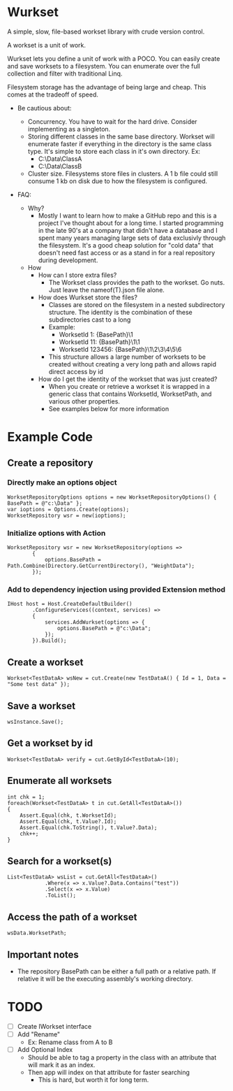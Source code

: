 # Wurkset
A simple, slow, file-based workset library with crude version control.

A workset is a unit of work.

Wurkset lets you define a unit of work with a POCO.  You can easily create and save worksets to a filesystem.  You can enumerate over the full collection and filter with traditional Linq.

Filesystem storage has the advantage of being large and cheap.  This comes at the tradeoff of speed.

* Be cautious about:
	* Concurrency.  You have to wait for the hard drive.  Consider implementing as a singleton.
	* Storing different classes in the same base directory.  Workset will enumerate faster if everything in the directory is the same class type.  It's simple to store each class in it's own directory.  Ex:
		* C:\Data\ClassA
		* C:\Data\ClassB
	* Cluster size. Filesystems store files in clusters.  A 1 b file could still consume 1 kb on disk due to how the filesystem is configured.
	
* FAQ:
 	* Why?
 		* Mostly I want to learn how to make a GitHub repo and this is a project I've thought about for a long time.  I started programming in the late 90's at a company that didn't have a database and I spent many years managing large sets of data exclusivly through the filesystem.  It's a good cheap solution for "cold data" that doesn't need fast access or as a stand in for a real repository during development.
	* How
		* How can I store extra files?
			* The Workset class provides the path to the workset.  Go nuts.  Just leave the nameof(T).json file alone.
		* How does Wurkset store the files?
			* Classes are stored on the filesystem in a nested subdirectory structure.  The identity is the combination of these subdirectories cast to a long
			* Example:
				* WorksetId 1: {BasePath}\1
				* WorksetId 11: {BasePath}\1\1
				* WorksetId 123456: {BasePath}\1\2\3\4\5\6
			* This structure allows a large number of worksets to be created without creating a very long path and allows rapid direct access by id
		* How do I get the identity of the workset that was just created?
			* When you create or retrieve a workset it is wrapped in a generic class that contains WorksetId, WorksetPath, and various other properties.
			* See examples below for more information
# Example Code
## Create a repository
### Directly make an options object
```
WorksetRepositoryOptions options = new WorksetRepositoryOptions() { BasePath = @"c:\Data" };
var ioptions = Options.Create(options);
WorksetRepository wsr = new(ioptions);
```
### Initialize options with Action
```
WorksetRepository wsr = new WorksetRepository(options =>
        {
            options.BasePath = Path.Combine(Directory.GetCurrentDirectory(), "WeightData");
        });
```
### Add to dependency injection using provided Extension method
```
IHost host = Host.CreateDefaultBuilder()
        .ConfigureServices((context, services) =>
        {
            services.AddWurkset(options => {
                options.BasePath = @"c:\Data";
            });
        }).Build();
```
## Create a workset
```
Workset<TestDataA> wsNew = cut.Create(new TestDataA() { Id = 1, Data = "Some test data" });
```
## Save a workset
```
wsInstance.Save();
```
## Get a workset by id
```
Workset<TestDataA> verify = cut.GetById<TestDataA>(10);
```
## Enumerate all worksets
```
int chk = 1;
foreach(Workset<TestDataA> t in cut.GetAll<TestDataA>())
{
    Assert.Equal(chk, t.WorksetId);
    Assert.Equal(chk, t.Value?.Id);
    Assert.Equal(chk.ToString(), t.Value?.Data);
    chk++;
}
```
## Search for a workset(s)
```
List<TestDataA> wsList = cut.GetAll<TestDataA>()
            .Where(x => x.Value?.Data.Contains("test"))
            .Select(x => x.Value)
            .ToList();
```
## Access the path of a workset
```
wsData.WorksetPath;
```

## Important notes
* The repository BasePath can be either a full path or a relative path.  If relative it will be the executing assembly's working directory.

# TODO
* [ ] Create IWorkset interface
* [ ] Add "Rename"
	* Ex: Rename class from A to B
* [ ] Add Optional Index
	* Should be able to tag a property in the class with an attribute that will mark it as an index.
	* Then app will index on that attribute for faster searching
		* This is hard, but worth it for long term.
